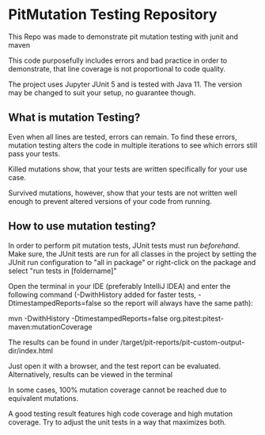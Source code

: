 # PitMutation Testing Repository
This Repo was made to demonstrate pit mutation testing with junit and maven

This code purposefully includes errors and bad practice in order to demonstrate, that line coverage is not proportional to code quality.

The project uses Jupyter JUnit 5 and is tested with Java 11. The version may be changed to suit your setup, no guarantee though.

## What is mutation Testing?
Even when all lines are tested, errors can remain. To find these errors, mutation testing alters the code in multiple iterations to see which errors still pass your tests.

Killed mutations show, that your tests are written specifically for your use case.

Survived mutations, however, show that your tests are not written well enough to prevent altered versions of your code from running.

## How to use mutation testing?
In order to perform pit mutation tests, JUnit tests must run *beforehand*.
Make sure, the JUnit tests are run for all classes in the project by setting the JUnit run configuration to 
"all in package" or right-click on the package and select "run tests in [foldername]"

Open the terminal in your IDE (preferably IntelliJ IDEA) and enter the following command
(-DwithHistory added for faster tests, -DtimestampedReports=false so the report will always have the same path):

mvn -DwithHistory -DtimestampedReports=false org.pitest:pitest-maven:mutationCoverage


The results can be found in under /target/pit-reports/pit-custom-output-dir/index.html

Just open it with a browser, and the test report can be evaluated. Alternatively, results can be viewed in the terminal

In some cases, 100% mutation coverage cannot be reached due to equivalent mutations.

A good testing result features high code coverage and high mutation coverage.
Try to adjust the unit tests in a way that maximizes both.